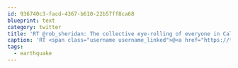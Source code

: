 ```yaml
---
id: 936740c3-facd-4367-b610-22b57ff8ca68
blueprint: text
category: twitter
title: 'RT @rob_sheridan: The collective eye-rolling of everyone in California is probably moving the earth more than the east coast #earthquake.'
caption: 'RT <span class="username username_linked">@<a href="https://twitter.com/rob_sheridan" title="Rob Sheridan (Parody)">rob_sheridan</a></span>: The collective eye-rolling of everyone in California is probably moving the earth more than the east coast <span class="hashtag hashtag_local">#<a href="http://tweettemp.darylchymko.ca/?tag=earthquake">earthquake</a>.'
tags:
  - earthquake
---
```


